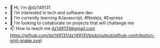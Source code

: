 - 👋 Hi, I’m @dz149131
- 👀 I’m interested in tech and software dev
- 🌱 I’m currently learning #Javascript, #Nodejs, #Express
- 💞️ I’m looking to collaborate on projects that will challange me 
- 📫 How to reach me dz149131@gmail.com
https://github.com/dz149131/dz149131/blob/output/github-contribution-grid-snake.svg)
<!---
dz149131/dz149131 is a ✨ special ✨ repository because its `README.md` (this file) appears on your GitHub profile.
You can click the Preview link to take a look at your changes.
--->
